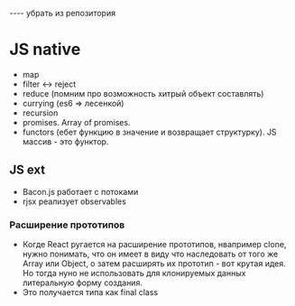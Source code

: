 ---- убрать из репозитория

# JS native

- map
- filter <-> reject
- reduce (помним про возможность хитрый объект составлять)
- currying (es6 => лесенкой)
- recursion
- promises. Array of promises.
- functors (ебет функцию в значение и возвращает структурку). JS массив - это функтор.

## JS ext

- Bacon.js работает с потоками
- rjsx реализует observables


### Расширение прототипов

- Когде React ругается на расширение прототипов, нвапример clone, нужно понимать, что он имеет в виду что наследовать от того же Array или Object, о затем расширять их прототип - вот крутая идея. Но тогда нуно не использовать для клонируемых данных литеральную форму создания.
- Это получается типа как final class